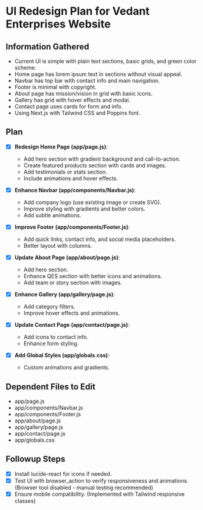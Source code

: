 # UI Redesign Plan for Vedant Enterprises Website

## Information Gathered
- Current UI is simple with plain text sections, basic grids, and green color scheme.
- Home page has lorem ipsum text in sections without visual appeal.
- Navbar has top bar with contact info and main navigation.
- Footer is minimal with copyright.
- About page has mission/vision in grid with basic icons.
- Gallery has grid with hover effects and modal.
- Contact page uses cards for form and info.
- Using Next.js with Tailwind CSS and Poppins font.

## Plan
- [x] **Redesign Home Page (app/page.js)**:
  - Add hero section with gradient background and call-to-action.
  - Create featured products section with cards and images.
  - Add testimonials or stats section.
  - Include animations and hover effects.

- [x] **Enhance Navbar (app/components/Navbar.js)**:
  - Add company logo (use existing image or create SVG).
  - Improve styling with gradients and better colors.
  - Add subtle animations.

- [x] **Improve Footer (app/components/Footer.js)**:
  - Add quick links, contact info, and social media placeholders.
  - Better layout with columns.

- [x] **Update About Page (app/about/page.js)**:
  - Add hero section.
  - Enhance QES section with better icons and animations.
  - Add team or story section with images.

- [x] **Enhance Gallery (app/gallery/page.js)**:
  - Add category filters.
  - Improve hover effects and animations.

- [x] **Update Contact Page (app/contact/page.js)**:
  - Add icons to contact info.
  - Enhance form styling.

- [x] **Add Global Styles (app/globals.css)**:
  - Custom animations and gradients.

## Dependent Files to Edit
- app/page.js
- app/components/Navbar.js
- app/components/Footer.js
- app/about/page.js
- app/gallery/page.js
- app/contact/page.js
- app/globals.css

## Followup Steps
- [x] Install lucide-react for icons if needed.
- [x] Test UI with browser_action to verify responsiveness and animations. (Browser tool disabled - manual testing recommended)
- [x] Ensure mobile compatibility. (Implemented with Tailwind responsive classes)
